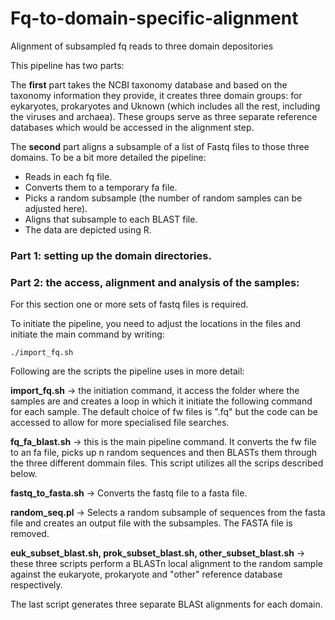 # Fq-to-domain-specific-alignment
Alignment of subsampled fq reads to three domain depositories

This pipeline has two parts:

The **first** part takes the NCBI taxonomy database and based on the taxonomy information they provide, it creates three domain groups: for eykaryotes, prokaryotes and Uknown (which includes all the rest, including the viruses and archaea).
These groups serve as three separate reference databases which would be accessed in the alignment step. 

The **second** part aligns a subsample of a list of Fastq files to those three domains. To be a bit more detailed the pipeline: 
- Reads in each fq file. 
- Converts them to a temporary fa file.
- Picks a random subsample (the number of random samples can be adjusted here). 
- Aligns that subsample to each BLAST file. 
- The data are depicted using R.

### Part 1: setting up the domain directories. 

### Part 2: the access, alignment and analysis of the samples:

For this section one or more sets of fastq files is required.

To initiate the pipeline, you need to adjust the locations in the files and initiate the main command by writing:

`./import_fq.sh`

Following are the scripts the pipeline uses in more detail:

**import_fq.sh** -> the initiation command, it access the folder where the samples are and creates a loop in which it initiate the following command for each sample. The default choice of fw files is ".fq" but the code can be accessed to allow for more specialised file searches. 

**fq_fa_blast.sh** -> this is the main pipeline command. It converts the fw file to an fa file, picks up n random sequences and then BLASTs them through the three different dommain files. This script utilizes all the scrips described below. 

**fastq_to_fasta.sh** -> Converts the fastq file to a fasta file.

**random_seq.pl** -> Selects a random subsample of sequences from the fasta file and creates an output file with the subsamples. The FASTA file is removed.

**euk_subset_blast.sh, prok_subset_blast.sh, other_subset_blast.sh** -> these three scripts perform a BLASTn local alignment to the random sample against the eukaryote,
prokaryote and "other" reference database respectively. 

The last script generates three separate BLASt alignments for each domain.
